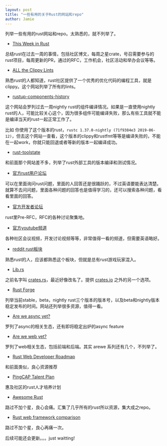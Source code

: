 ```yaml
---
layout: post
title: "一些有用的关于Rust的网站和repo"
author: Jamie
---
```


列举一些有用的rust网站和repo。太熟悉的，就不列举了。

- [This Week in Rust](https://this-week-in-rust.org/)

总结rust在过去一周的事情，包括社区博文，每周之星crate，号召需要参与的rust项目，每周更新的PR，通过的RFC，工作机会，社区活动和举办会议等等。

- [ALL the Clippy Lints](https://rust-lang.github.io/rust-clippy/master/index.html)

熟悉rust的人都知道，rust社区提供了一个优秀的优化代码的编程工具，就是clippy。这个网站列举了所有的lints。

- [rustup-components-history](https://rust-lang.github.io/rustup-components-history/)

这个网站会罗列过去一周nightly rust的组件编译情况。如果是一直使用nightly rust的人，可能比较关心这个，因为很多组件可能编译失败，那么有些工具就不能是编译当天的rust一起正常工作了。

比如 你使用了这个版本的rust，```rustc 1.37.0-nightly (71f9384e3 2019-06-12)```，但去这个网站一查看，这个版本的clippy和rustfmt等等是编译失败的，不能在一起work，你就只能回退或者等新的版本一起编译成功。

- [rust-toolstate](https://rust-lang-nursery.github.io/rust-toolstate/)

和前面那个网站差不多，列举了rust外部工具的版本编译和测试情况。

- [官方rust用户论坛](https://users.rust-lang.org/)

可以在里面询问rust问题，里面的人回答还是很踊跃的，不过英语要能表达清楚。就算不去问问题，里面各种问题的回答也是值得学习的，还可以搜索各种问题，看看里面的回答。

- [官方开发者论坛](https://internals.rust-lang.org/)

rust里Pre-RFC，RFC的各种讨论聚集地。

- [官方youtube频道](https://www.youtube.com/channel/UCaYhcUwRBNscFNUKTjgPFiA)

各种社区会议视频，开发讨论视频等等，非常值得一看的频道，但需要英语略好。

- [reddit rust板块](https://www.reddit.com/r/rust/new/)

熟悉rust的人，应该都熟悉这个板块，但就是总有rust游戏玩家混入。

- [Lib.rs](https://lib.rs/)

之前名字叫 [crates.rs](https://lib.rs/)，最近好像改名了。提供 [crates.io](https://crates.io/) 之外的另一个选项。

- [Rust Forge](https://forge.rust-lang.org/index.html)

列举当前stable，beta，nightly rust三个版本的版本号，以及beta和nightly版本稳定发布的时间。网站还列举很多资源，值得一看。

- [Are we async yet?](https://areweasyncyet.rs/)

罗列了async的相关生态，还有即将稳定出炉的async feature

- [Are we web yet?](http://www.arewewebyet.org/)

罗列了web相关生态，包括前端和后端。其实 arewe 系列还有几个，不列举了。

- [Rust Web Developer Roadmap](https://github.com/pepsighan/rust-web-developer-roadmap)

和前面类似，良心资源推荐

- [PingCAP Talent Plan](https://github.com/pingcap/talent-plan)

惠及社区的rust人才培养计划

- [Awesome Rust](https://github.com/rust-unofficial/awesome-rust)

路过不加个星，良心会痛。汇集了几乎所有的rust所以资源，集大成之repo。

- [Rust web framework comparison](https://github.com/flosse/rust-web-framework-comparison)

路过不加个星，良心再痛一次。

后续可能还会更新。。。just waitting!